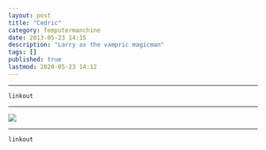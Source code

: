 ```yaml
---
layout: post
title: "Cedric"
category: femputermanchine
date: 2013-05-23 14:15
description: "Larry as the vampric magicman"
tags: []
published: true
lastmod: 2020-05-23 14:12
---
```


*****

`linkout`

*****

<img src="{{ site.url }}/assets/img/ca11.jpg" />


*****
`linkout`
